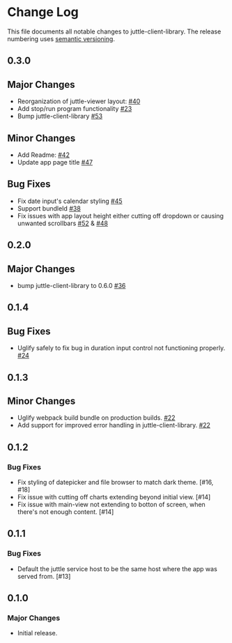 # Change Log
This file documents all notable changes to juttle-client-library. The release numbering uses [semantic versioning](http://semver.org).

## 0.3.0 

## Major Changes

- Reorganization of juttle-viewer layout: [#40](https://github.com/juttle/juttle-viewer/pull/40)
- Add stop/run program functionality [#23](https://github.com/juttle/juttle-viewer/issues/23)
- Bump juttle-client-library [#53](https://github.com/juttle/juttle-viewer/53)

## Minor Changes

- Add Readme: [#42](https://github.com/juttle/juttle-viewer/pull/42)
- Update app page title [#47](https://github.com/juttle/juttle-viewer/pull/47)

## Bug Fixes

- Fix date input's calendar styling [#45](https://github.com/juttle/juttle-viewer/pull/45)
- Support bundleId [#38](https://github.com/juttle/juttle-viewer/pull/38)
- Fix issues with app layout height either cutting off dropdown or causing
unwanted scrollbars [#52](https://github.com/juttle/juttle-viewer/pull/52) &
[#48](https://github.com/juttle/juttle-viewer/pull/48)


## 0.2.0

## Major Changes

- bump juttle-client-library to 0.6.0 [#36](https://github.com/juttle/juttle-viewer/pull/36)

## 0.1.4

## Bug Fixes

- Uglify safely to fix bug in duration input control not functioning properly. [#24](https://github.com/juttle/juttle-viewer/pull/24)

## 0.1.3

## Minor Changes

- Uglify webpack build bundle on production builds. [#22](https://github.com/juttle/juttle-viewer/pull/22)
- Add support for improved error handling in juttle-client-library. [#22](https://github.com/juttle/juttle-viewer/pull/21)

## 0.1.2

### Bug Fixes

- Fix styling of datepicker and file browser to match dark theme. [#16, #18]
- Fix issue with cutting off charts extending beyond initial view. [#14]
- Fix issue with main-view not extending to botton of screen, when there's not enough content. [#14]

## 0.1.1

### Bug Fixes

- Default the juttle service host to be the same host where the app was served from. [#13]

## 0.1.0

### Major Changes

- Initial release.
